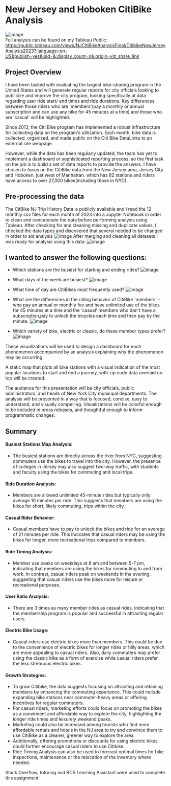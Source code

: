 # New Jersey and Hoboken CitiBike Analysis

![image](https://github.com/meehal0203/CitiBike_NJ_analysis/assets/146681542/87321675-1a08-4e5a-b3b6-4f3ba6eb4249)   
Full analysis can be found on my Tableau Public: https://public.tableau.com/views/NJCitiBikeAnalysisFinal/CitibikeNewJerseyAnalysis2023?:language=en-US&publish=yes&:sid=&:display_count=n&:origin=viz_share_link

## Project Overview
I have been tasked with evaluating the largest bike-sharing program in the United States and will generate regular reports for city officials looking to publicize and improve the city program, looking specifically at data regarding user ride start/ end times and ride durations. Key differences between those riders who are 'members'(pay a monthly or annual subscription and can use any bike for 45 minutes at a time) and those who are 'casual' will be highlighted. 

Since 2013, the Citi Bike program has implemented a robust infrastructure for collecting data on the program's utilization. Each month, bike data is collected, organized, and made public on the Citi Bike DataLinks to an external site webpage.

However, while the data has been regularly updated, the team has yet to implement a dashboard or sophisticated reporting process, so the first task on the job is to build a set of data reports to provide the answers. I have chosen to focus on the CitiBike data from the New Jersey area, Jersey City and Hoboken, just west of Manhattan. which has 82 stations and riders have access to over 27,000 bikes(including those in NYC).

## Pre-processing the data

The CitBike NJ Trip History Data is publicly available and I read the 12 monthly csv files for each month of 2023 into a Jupyter Notebook in order to clean and concatenate the data before performing analysis using Tableau. After checking for and cleaning missing and duplicate values, I checked the data types and discovered that several needed to be changed in order to aid analysis
![image](https://github.com/meehal0203/CitiBike_NJ_analysis/assets/146681542/cbff4a97-ea2b-46ee-a63e-03f763c5c4b0)
After merging and cleaning all datasets I was ready for analysis using this data:
![image](https://github.com/meehal0203/CitiBike_NJ_analysis/assets/146681542/c0e7ea1a-de13-48a4-b7a7-33ef659f3623)


## I wanted to answer the following questions:

* Which stations are the busiest for starting and ending rides?
  ![image](https://github.com/meehal0203/CitiBike_NJ_analysis/assets/146681542/4579cdc2-7fc4-4daa-989d-fd242ed0b11f)

* What days of the week are busiest?
![image](https://github.com/meehal0203/CitiBike_NJ_analysis/assets/146681542/f1b1dbed-72a1-4b57-9165-7f79d57970d3)


* What time of day are CitiBikes most frequently used?
![image](https://github.com/meehal0203/CitiBike_NJ_analysis/assets/146681542/75a68893-5c3d-4a87-9352-767156840947)

* What are the differences in the riding behavior of CitiBike 'members' -  who pay an annual or monthly fee and have unlimited use of the bikes for 45 minutes at a time and the 'casual' members who don't have a subscription,pay to unlock the bicycles each time and then pay by the minute.
![image](https://github.com/meehal0203/CitiBike_NJ_analysis/assets/146681542/3b26e3bb-9c49-4706-bca4-ee31a1529593)


* Which variety of bike, electric or classic, do these member types prefer?
![image](https://github.com/meehal0203/CitiBike_NJ_analysis/assets/146681542/07b46181-ef96-43d8-950b-f8560d66322e)

These visualizations will be used to design a dashboard for each phenomenon accompanied by an analysis explaining why the phenomenon may be occurring.

A static map that plots all bike stations with a visual indication of the most popular locations to start and end a journey, with zip code data overlaid on top will be created.

The audience for this presentation will be city officials, public administrators, and heads of New York City municipal departments. The analysis will be presented in a way that is focused, concise, easy to understand, and visually compelling. Visualizations will be colorful enough to be included in press releases, and thoughtful enough to inform programmatic changes.

## Summary
#### Busiest Stations Map Analysis:

* The busiest stations are directly across the river from NYC, suggesting commuters use the bikes to travel into the city. However, the presence of colleges in Jersey may also suggest two-way traffic, with students and faculty using the bikes for commuting and local trips.


#### Ride Duration Analysis:
* Members are allowed unlimited 45-minute rides but typically only average 10 minutes per ride. This suggests that members are using the bikes for short, likely commuting, trips within the city.


#### Casual Rider Behavior:
* Casual members have to pay to unlock the bikes and ride for an average of 21 minutes per ride. This indicates that casual riders may be using the bikes for longer, more recreational trips compared to members.


#### Ride Timing Analysis:
* Member use peaks on weekdays at 8 am and between 5-7 pm, indicating that members are using the bikes for commuting to and from work. In contrast, casual riders peak on weekends in the evening, suggesting that casual riders use the bikes more for leisure or recreational purposes.


#### User Ratio Analysis:
* There are 3 times as many member rides as casual rides, indicating that the membership program is popular and successful in attracting regular users.


#### Electric Bike Usage:
* Casual riders use electric bikes more than members. This could be due to the convenience of electric bikes for longer rides or hilly areas, which are more appealing to casual riders. Also, daily commuters may prefer using the classic bike as a form of exercise while casual riders prefer the less strenuous electric bikes.


#### Growth Strategies:
* To grow Citibike, the data suggests focusing on attracting and retaining members by enhancing the commuting experience. This could include expanding bike stations near commuter-heavy areas or offering incentives for regular commuters.
* For casual riders, marketing efforts could focus on promoting the bikes as a convenient and affordable way to explore the city, highlighting the longer ride times and leisurely weekend peaks.
* Marketing could also be increased among tourists who find more affordable rentals and hotels in the NJ area to try and convince them to use CitiBike as a cleaner, greener way to explore the area.
* Additionally, offering promotions or discounts for using electric bikes could further encourage casual riders to use Citibike.
* Ride Timing Analysis can also be used to forecast optimal times for bike inspections, maintenance or the relocation of the inventory where needed.



Stack Overflow, tutoring and BCS Learning Assistant were used to complete this assignment
